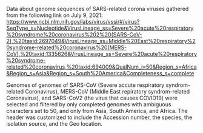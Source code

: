 Data about  genome sequences of SARS-related corona viruses gathered from the following link on July 9, 2021:
https://www.ncbi.nlm.nih.gov/labs/virus/vssi/#/virus?SeqType_s=Nucleotide&VirusLineage_ss=Severe%20acute%20respiratory%20syndrome%20coronavirus%202%20(SARS-CoV-2),%20taxid:2697049&VirusLineage_ss=Middle%20East%20respiratory%20syndrome-related%20coronavirus%20(MERS-CoV),%20taxid:1335626&VirusLineage_ss=Severe%20acute%20respiratory%20syndrome-related%20coronavirus,%20taxid:694009&QualNum_i=50&Region_s=Africa&Region_s=Asia&Region_s=South%20America&Completeness_s=complete

Genomes of genomes of SARS-CoV (Severe accute respiratory syndrom-related Coronavirus), MERS-CoV (Middle East repiratory syndrom-related Coronavirus), and SARS-CoV2 (the virus that causes COVID19) were selected and filtered by only completed genomes with ambiguous characters set to 50, and only from Asia, South America, and Africa. 
The header was customized to include the Accession number, the species, the isolation source, and the Geo location.